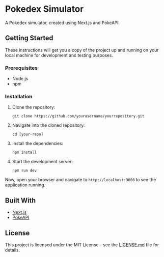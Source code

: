 # Pokedex Simulator

A Pokedex simulator, created using Next.js and PokeAPI.

## Getting Started

These instructions will get you a copy of the project up and running on your local machine for development and testing purposes.

### Prerequisites

- Node.js
- npm

### Installation

1. Clone the repository:
    ```
    git clone https://github.com/yourusername/yourrepository.git
    ```
2. Navigate into the cloned repository:
    ```
    cd [your-repo]
    ```
3. Install the dependencies:
    ```
    npm install
    ```
4. Start the development server:
    ```
    npm run dev
    ```

Now, open your browser and navigate to `http://localhost:3000` to see the application running.

## Built With

- [Next.js](https://nextjs.org/)
- [PokeAPI](https://pokeapi.co/)

## License

This project is licensed under the MIT License - see the [LICENSE.md](LICENSE.md) file for details.